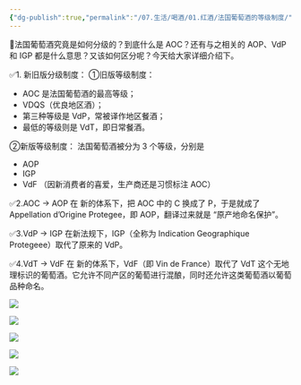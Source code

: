```yaml
---
{"dg-publish":true,"permalink":"/07.生活/喝酒/01.红酒/法国葡萄酒的等级制度/","title":"法国葡萄酒的等级制度","tags":["葡萄酒"]}
---
```


📜法国葡萄酒究竟是如何分级的？到底什么是 AOC？还有与之相关的 AOP、VdP 和 IGP 都是什么意思？又该如何区分呢？今天给大家详细介绍下。 

✅1. 新旧版分级制度： 
①旧版等级制度：
- AOC 是法国葡萄酒的最高等级； 
- VDQS（优良地区酒）；
- 第三种等级是 VdP，常被译作地区餐酒；
- 最低的等级则是 VdT，即日常餐酒。 

②新版等级制度：
法国葡萄酒被分为 3 个等级，分别是 
- AOP
- IGP 
- VdF
（因新消费者的喜爱，生产商还是习惯标注 AOC） 

✅2.AOC → AOP 在 新的体系下，把 AOC 中的 C 换成了 P，于是就成了 Appellation d’Origine Protegee，即 AOP，翻译过来就是 “原产地命名保护”。 

✅3.VdP → IGP 在新法规下，IGP（全称为 Indication Geographique Protegeee）取代了原来的 VdP。 

✅4.VdT → VdF 在 新的体系下，VdF（即 Vin de France）取代了 VdT 这个无地理标识的葡萄酒。它允许不同产区的葡萄进行混酿，同时还允许这类葡萄酒以葡萄 品种命名。

![](https://chengdu-obsidian-milkkey.oss-cn-chengdu.aliyuncs.com/img/20250403152808985.webp?cd-oss-obs)

![](https://chengdu-obsidian-milkkey.oss-cn-chengdu.aliyuncs.com/img/20250403152809359.webp?cd-oss-obs)

![](https://chengdu-obsidian-milkkey.oss-cn-chengdu.aliyuncs.com/img/20250403152809645.webp?cd-oss-obs)

![](https://chengdu-obsidian-milkkey.oss-cn-chengdu.aliyuncs.com/img/20250403152809928.webp?cd-oss-obs)

![](https://chengdu-obsidian-milkkey.oss-cn-chengdu.aliyuncs.com/img/20250403152810251.webp?cd-oss-obs)
